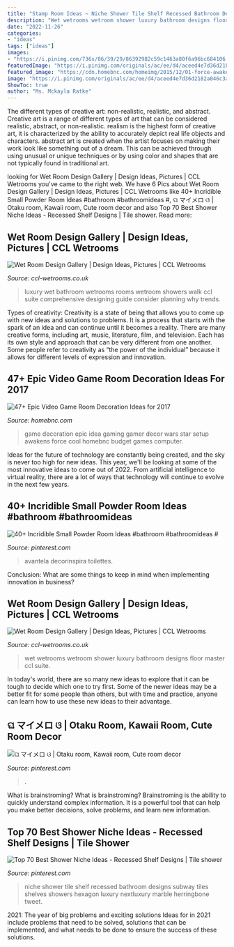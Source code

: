 ```yaml
---
title: "Stamp Room Ideas ~ Niche Shower Tile Shelf Recessed Bathroom Designs Subway Tiles Shelves Showers Hexagon Luxury Nextluxury Marble Herringbone Tweet"
description: "Wet wetrooms wetroom shower luxury bathroom designs floor master ccl suite"
date: "2022-11-26"
categories:
- "ideas"
tags: ["ideas"]
images:
- "https://i.pinimg.com/736x/86/39/29/86392982c59c1463a80f6a96bc684106.jpg"
featuredImage: "https://i.pinimg.com/originals/ac/ee/d4/aceed4e7d36d2182a046c3aed96b32bc.jpg"
featured_image: "https://cdn.homebnc.com/homeimg/2015/12/01-force-awakens-star-wars-room-idea-homebnc.jpg"
image: "https://i.pinimg.com/originals/ac/ee/d4/aceed4e7d36d2182a046c3aed96b32bc.jpg"
ShowToc: true
author: "Ms. Mckayla Ratke"
---
```



The different types of creative art: non-realistic, realistic, and abstract.
Creative art is a range of different types of art that can be considered realistic, abstract, or non-realistic. realism is the highest form of creative art, it is characterized by the ability to accurately depict real life objects and characters. abstract art is created when the artist focuses on making their work look like something out of a dream. This can be achieved through using unusual or unique techniques or by using color and shapes that are not typically found in traditional art.

	

		
looking for Wet Room Design Gallery | Design Ideas, Pictures | CCL Wetrooms you've came to the right web. We have 6 Pics about Wet Room Design Gallery | Design Ideas, Pictures | CCL Wetrooms like 40+ Incridible Small Powder Room Ideas #bathroom #bathroomideas #, ଘ マイメロ ଓ | Otaku room, Kawaii room, Cute room decor and also Top 70 Best Shower Niche Ideas - Recessed Shelf Designs | Tile shower. Read more:
		
    
## Wet Room Design Gallery | Design Ideas, Pictures | CCL Wetrooms

<img loading=lazy src="https://www.ccl-wetrooms.co.uk/wp-content/uploads/2017/02/Luxury-Bathroom.jpg" onerror="this.onerror=null;this.src='https://tse2.mm.bing.net/th?id=OIP.ZBcFzdQkKF3msbi-hRUhTgHaE8&amp;pid=15.1';" alt="Wet Room Design Gallery | Design Ideas, Pictures | CCL Wetrooms">

_Source: ccl-wetrooms.co.uk_

>luxury wet bathroom wetrooms rooms wetroom showers walk ccl suite comprehensive designing guide consider planning why trends. 

	

Types of creativity:
Creativity is a state of being that allows you to come up with new ideas and solutions to problems. It is a process that starts with the spark of an idea and can continue until it becomes a reality. There are many creative forms, including art, music, literature, film, and television. Each has its own style and approach that can be very different from one another. Some people refer to creativity as “the power of the individual” because it allows for different levels of expression and innovation.

    
## 47+ Epic Video Game Room Decoration Ideas For 2017

<img loading=lazy src="https://cdn.homebnc.com/homeimg/2015/12/01-force-awakens-star-wars-room-idea-homebnc.jpg" onerror="this.onerror=null;this.src='https://tse3.mm.bing.net/th?id=OIP.ugJMD-6CFluEJKVs6d-EmQHaFj&amp;pid=15.1';" alt="47+ Epic Video Game Room Decoration Ideas for 2017">

_Source: homebnc.com_

>game decoration epic idea gaming gamer decor wars star setup awakens force cool homebnc budget games computer. 

	

Ideas for the future of technology are constantly being created, and the sky is never too high for new ideas. This year, we'll be looking at some of the most innovative ideas to come out of 2022. From artificial intelligence to virtual reality, there are a lot of ways that technology will continue to evolve in the next few years.

    
## 40+ Incridible Small Powder Room Ideas #bathroom #bathroomideas #

<img loading=lazy src="https://i.pinimg.com/originals/ac/ee/d4/aceed4e7d36d2182a046c3aed96b32bc.jpg" onerror="this.onerror=null;this.src='https://tse2.mm.bing.net/th?id=OIP.cBA3ap15gFt1PiDwFEvg2QHaI5&amp;pid=15.1';" alt="40+ Incridible Small Powder Room Ideas #bathroom #bathroomideas #">

_Source: pinterest.com_

>avantela decorinspira toilettes. 

	

Conclusion: What are some things to keep in mind when implementing innovation in business?
 

    
## Wet Room Design Gallery | Design Ideas, Pictures | CCL Wetrooms

<img loading=lazy src="https://www.ccl-wetrooms.co.uk/wp-content/uploads/2014/07/wetroom-design9.jpg" onerror="this.onerror=null;this.src='https://tse3.mm.bing.net/th?id=OIP.ATDDo-FS3VqjAYO4PZhmMgHaFU&amp;pid=15.1';" alt="Wet Room Design Gallery | Design Ideas, Pictures | CCL Wetrooms">

_Source: ccl-wetrooms.co.uk_

>wet wetrooms wetroom shower luxury bathroom designs floor master ccl suite. 

	

In today's world, there are so many new ideas to explore that it can be tough to decide which one to try first. Some of the newer ideas may be a better fit for some people than others, but with time and practice, anyone can learn how to use these new ideas to their advantage.

    
## ଘ マイメロ ଓ | Otaku Room, Kawaii Room, Cute Room Decor

<img loading=lazy src="https://i.pinimg.com/736x/86/39/29/86392982c59c1463a80f6a96bc684106.jpg" onerror="this.onerror=null;this.src='https://tse1.mm.bing.net/th?id=OIP.2Sc6bjZktuHga7m24h-ZJgHaJ3&amp;pid=15.1';" alt="ଘ マイメロ ଓ | Otaku room, Kawaii room, Cute room decor">

_Source: pinterest.com_

>. 

	

What is brainstroming?
What is brainstroming? Brainstroming is the ability to quickly understand complex information. It is a powerful tool that can help you make better decisions, solve problems, and learn new information.

    
## Top 70 Best Shower Niche Ideas - Recessed Shelf Designs | Tile Shower

<img loading=lazy src="https://i.pinimg.com/736x/0a/6b/cc/0a6bcc276b3bf9fecd2549884699b52a.jpg" onerror="this.onerror=null;this.src='https://tse3.mm.bing.net/th?id=OIP.TIZ3J5By7T4QXrwgMZH-NwHaHa&amp;pid=15.1';" alt="Top 70 Best Shower Niche Ideas - Recessed Shelf Designs | Tile shower">

_Source: pinterest.com_

>niche shower tile shelf recessed bathroom designs subway tiles shelves showers hexagon luxury nextluxury marble herringbone tweet. 

	

2021: The year of big problems and exciting solutions
Ideas for in 2021 include problems that need to be solved, solutions that can be implemented, and what needs to be done to ensure the success of these solutions.

